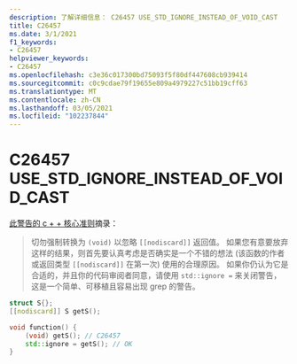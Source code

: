```yaml
---
description: 了解详细信息： C26457 USE_STD_IGNORE_INSTEAD_OF_VOID_CAST
title: C26457
ms.date: 3/1/2021
f1_keywords:
- C26457
helpviewer_keywords:
- C26457
ms.openlocfilehash: c3e36c017300bd75093f5f80df447608cb939414
ms.sourcegitcommit: c0c9cdae79f19655e809a4979227c51bb19cff63
ms.translationtype: MT
ms.contentlocale: zh-CN
ms.lasthandoff: 03/05/2021
ms.locfileid: "102237844"
---
```

# <a name="c26457-use_std_ignore_instead_of_void_cast"></a>C26457 USE_STD_IGNORE_INSTEAD_OF_VOID_CAST

[此警告的 c + + 核心准则](https://github.com/isocpp/CppCoreGuidelines/blob/master/CppCoreGuidelines.md#es48-avoid-casts)摘录：

> 切勿强制转换为 `(void)` 以忽略 `[[nodiscard]]` 返回值。 如果您有意要放弃这样的结果，则首先要认真考虑是否确实是一个不错的想法 (该函数的作者或返回类型 `[[nodiscard]]` 在第一次) 使用的合理原因。 如果你仍认为它是合适的，并且你的代码审阅者同意，请使用 `std::ignore =` 来关闭警告，这是一个简单、可移植且容易出现 grep 的警告。

```C++
struct S{};
[[nodiscard]] S getS();

void function() {
    (void) getS(); // C26457
    std::ignore = getS(); // OK
}
```

